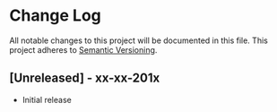 # Change Log
All notable changes to this project will be documented in this file.
This project adheres to [Semantic Versioning](http://semver.org/).

## [Unreleased] - xx-xx-201x
- Initial release